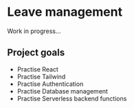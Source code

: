 # Leave management

Work in progress...

## Project goals

- Practise React
- Practise Tailwind
- Practise Authentication
- Practise Database management
- Practise Serverless backend functions
